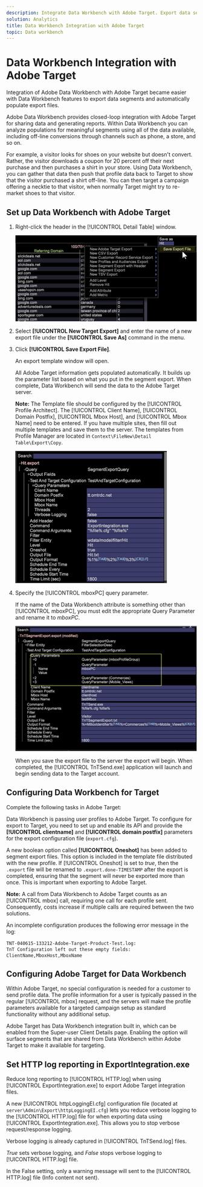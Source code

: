 ```yaml
---
description: Integrate Data Workbench with Adobe Target. Export data segments and automatically populate export files.
solution: Analytics
title: Data Workbench Integration with Adobe Target
topic: Data workbench
---
```


# Data Workbench Integration with Adobe Target

Integration of Adobe Data Workbench with Adobe Target became easier with Data Workbench features to export data segments and automatically populate export files.

Adobe Data Workbench provides closed-loop integration with Adobe Target for sharing data and generating reports. Within Data Workbench you can analyze populations for meaningful segments using all of the data available, including off-line conversions through channels such as phone, a store, and so on.

For example, a visitor looks for shoes on your website but doesn't convert. Rather, the visitor downloads a coupon for 20 percent off their next purchase and then purchases a shirt in your store. Using Data Workbench, you can gather that data then push that profile data back to Target to show that the visitor purchased a shirt off-line. You can then target a campaign offering a necktie to that visitor, when normally Target might try to re-market shoes to that visitor.

## Set up Data Workbench with Adobe Target

1. Right-click the header in the [!UICONTROL Detail Table] window.

    ![](assets/insight-to-tnt.png)

1. Select **[!UICONTROL New Target Export]** and enter the name of a new export file under the **[!UICONTROL Save As]** command in the menu.

1. Click **[!UICONTROL Save Export File]**.

    An export template window will open.

    All Adobe Target information gets populated automatically. It builds up the parameter list based on what you put in the segment export. When complete, Data Workbench will send the data to the Adobe Target server.

    **Note:** The Template file should be configured by the [!UICONTROL Profile Architect]. The [!UICONTROL Client Name], [!UICONTROL Domain Postfix], [!UICONTROL Mbox Host], and [!UICONTROL Mbox Name] need to be entered. If you have multiple sites, then fill out multiple templates and save them to the server. The templates from Profile Manager are located in `Context\FileNew\Detail Table\Export\Copy`.

    ![](assets/insight-to-tnt1.png)

1. Specify the [!UICONTROL mboxPC] query parameter.

    If the name of the Data Workbench attribute is something other than [!UICONTROL mboxPC], you must edit the appropriate Query Parameter and rename it to _mboxPC_.

    ![](assets/insight-to-tnt2.png)

    When you save the export file to the server the export will begin. When completed, the [!UICONTROL TnTSend.exe] application will launch and begin sending data to the Target account.

## Configuring Data Workbench for Target

Complete the following tasks in Adobe Target:

Data Workbench is passing user profiles to Adobe Target. To configure for export to Target, you need to set up and enable its API and provide the **[!UICONTROL clientname]** and **[!UICONTROL domain postfix]** parameters for the export configuration file (`export.cfg`).

A new boolean option called **[!UICONTROL Oneshot]** has been added to segment export files. This option is included in the template file distributed with the new profile. If [!UICONTROL Oneshot] is set to _true_, then the `.export` file will be renamed to `.export.done-TIMESTAMP` after the export is completed, ensuring that the segment will never be exported more than once. This is important when exporting to Adobe Target.

**Note:** A call from Data Workbench to Adobe Target counts as an [!UICONTROL mbox] call, requiring one call for each profile sent. Consequently, costs increase if multiple calls are required between the two solutions.

An incomplete configuration produces the following error message in the log:

```
TNT-040615-133212-Adobe-Target-Product-Test.log:
TnT Configuration left out these empty fields:
ClientName,MboxHost,MboxName
```

## Configuring Adobe Target for Data Workbench

Within Adobe Target, no special configuration is needed for a customer to send profile data. The profile information for a user is typically passed in the regular [!UICONTROL mbox] request, and the servers will make the profile parameters available for a targeted campaign setup as standard functionality without any additional setup.

Adobe Target has Data Workbench integration built in, which can be enabled from the Super-user Client Details page. Enabling the option will surface segments that are shared from Data Workbench within Adobe Target to make it available for targeting.

## Set HTTP log reporting in ExportIntegration.exe

Reduce long reporting to [!UICONTROL HTTP.log] when using [!UICONTROL ExportIntegration.exe] to export Adobe Target integration files.

A new [!UICONTROL httpLoggingEI.cfg] configuration file (located at `server\Admin\Export\httpLoggingEI.cfg`) lets you reduce verbose logging to the [!UICONTROL HTTP.log] file for when exporting data using [!UICONTROL ExportIntegration.exe]. This allows you to stop verbose request/response logging.

Verbose logging is already captured in [!UICONTROL TnTSend.log] files.

_True_ sets verbose logging, and _False_ stops verbose logging to [!UICONTROL HTTP.log] file.

In the False setting, only a warning message will sent to the [!UICONTROL HTTP.log] file (Info content not sent).